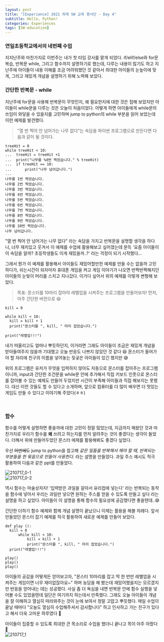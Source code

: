 ```yaml
---
layout: post
title: "[Experience] 2021 하계 SW 교육 봉사단 - Day 4"
subtitle: Hello, Python!
categories: Experiences
tags: [SW-education]
---
```


### 연일초등학교에서의 네번째 수업

지지난주와 마찬가지로 이번주는 내가 첫 타임 강사를 맡게 되었다. if/elif/else와 for문 복습, 반복문 while, 그리고 함수까지 설명하기로 했는데, 다루는 내용이 많기도 하고 지난주에 아이들이 내용 이해를 조금 어려워했던 것 같아서 최대한 아이들의 눈높이에 맞게, 그리고 재밌게 개념을 설명하기 위해 노력해 보았다.


### 간단한 반복문 - while

지난주에 for문을 사용해 반복문이 무엇인지, 왜 필요한지에 대한 것은 접해 보았지만 아이들이 while문을 다루는 것은 오늘이 처음이었다. 어떻게 하면 아이들에게 while문의 쓰임이 와닿을 수 있을지를 고민하며 jump to python의 while 부분을 읽어 보았는데 이런 예제를 발견했다.

> "열 번 찍어 안 넘어가는 나무 없다"는 속담을 파이썬 프로그램으로 만든다면 다음과 같이 될 것이다.

```
treeHit = 0
while treeHit < 10:
...  treeHit = treeHit +1
...  print("나무를 %d번 찍었습니다." % treeHit)
...  if treeHit == 10:
...      print("나무 넘어갑니다.")
...
나무를 1번 찍었습니다.
나무를 2번 찍었습니다.
나무를 3번 찍었습니다.
나무를 4번 찍었습니다.
나무를 5번 찍었습니다.
나무를 6번 찍었습니다.
나무를 7번 찍었습니다.
나무를 8번 찍었습니다.
나무를 9번 찍었습니다.
나무를 10번 찍었습니다.
나무 넘어갑니다.
```

"열 번 찍어 안 넘어가는 나무 없다" 라는 속담을 가지고 반복문을 설명할 생각을 하다니, 너무 재치있고 웃겨서 이 예제를 수업에 활용해보고 싶어졌는데 문득 '요즘 아이들이 이 속담을 알까? 초등학생들도 이게 재밌을까..?' 라는 걱정이 되기 시작했다...

그래서 뭔가 이 예제를 활용해서 아이들도 재밌어할만한 예제를 만들 수는 없을까 고민하다가, 쉬는시간이 되자마자 휴대폰 게임을 켜고 게임 이야기가 나오면 반짝반짝해지던 아이들의 눈빛이 머리를 스치고 지나갔다. 이거다 싶어서 위의 예제를 이렇게 변형해 보았다.

> 목표: 몬스터를 10마리 잡아야 레벨업을 시켜주는 프로그램을 만들어보자!
> 먼저, 아주 간단한 버전으로 😆

```
kill = 0

while kill < 10:
  kill = kill + 1
  print("몬스터를 ", kill, " 마리 잡았습니다.")

print("레벨업!!!")
```

내가 떠올리고도 얼마나 뿌듯하던지, 이거라면 그래도 아이들이 조금은 재밌게 개념을 받아들여주지 않을까 기대했고 오늘 반응도 나쁘지 않았던 것 같다 😆 몬스터가 들어가야 할 자리에 친구의 이름을 넣어놓는 짖궂은 아이들이 있긴 했지만 😅

위의 프로그램은 유저가 무엇을 입력하지 않아도 자동으로 몬스터를 잡아주는 프로그램이니까, input과 간단한 조건문을 while문 안에 추가해서 직접 키보드 인풋으로 몬스터를 잡아볼 수 있는 예제도 만들어 두었지만 시간이 부족해 아이들과 직접 해보지는 못했다. 대신 이런 것들도 할 수 있다고 소개하며, 앞으로 컴퓨터를 더 많이 배우면 더 멋있는 게임도 만들 수 있다고 이야기해 주었다(ㅎㅎ)

<br>

### 함수

함수를 어떻게 설명하면 좋을까에 대한 고민이 정말 많았는데, 지금까지 해왔던 것과 마찬가지로 우리가 함수를 **왜** 쓰려고 하는지를 먼저 알려주는 것이 좋겠다는 생각이 들었다. 더해서 위에 만들어두었던 몬스터 에제를 활용해봐도 좋겠다 싶었다.

우선 ~~이번에도~~ jump to python을 참고해 *같은 일들을 반복해서 해야 할 때, 반복되는 부분들을 한 묶음으로 만들어 사용한다.* 라는 설명을 만들었다. 과일 주스 예시도 적극 활용하여 다음과 같은 ppt를 만들었다.

![210717_0-1](https://drive.google.com/uc?id=1mB_W_B4JDIzp6JOJWaYlCv0NN4heg0qb)<br>
![210717_0-2](https://drive.google.com/uc?id=181wY3eR_yiz2NoM6MBtiX5gg7Vo2Nv4h)<br>

역시 함수는 마술상자지! '입력받은 과일을 갈아서 유리컵에 넣는다' 라는 반복되는 동작을 함수에 넣어서 우리는 과일만 넣으면 원하는 주스를 얻을 수 있도록 만들고 싶다 라는 설명을 하고 싶었다. 아이들이 이 설명을 통해 함수의 필요성에 공감했다면 좋을텐데..😅

간단한 더하기 함수 예제와 함께 개념 설명이 끝났으니 이제는 활용을 해볼 차례다. 앞서 만들었던 몬스터 잡기 예제를 적극 활용하여 새로운 예제를 만들어 보았다.

```
def play ():
  kill = 0
      while kill < 10:
          kill = kill + 1
          print("몬스터를 ", kill, " 마리 잡았습니다.")
  print("레벨업!!!")

play()
play()
play()
```

아이들의 공감을 어떻게든 얻어보고자, "몬스터 10마리를 잡고 딱 한 번만 레벨업을 시켜주는 게임이면 너무 재미없잖아요~" 하며 농담을 해 봤는데 재밌어했을지는 모르겠지만 반응을 얻어내는 데는 성공했다. 사실 좀 더 욕심을 내면 반복문 안에 함수 실행을 넣어볼 수도 있었을텐데 일단은 여기까지 하는데서 만족했다. 그래도 오늘 아이들이 개념을 잘 이해하고 열심히 따라와주는 것이 눈에 보여서 정말 고맙고 뿌듯했다. 매일 수업이 끝날 때마다 "오늘도 열심히 수업해주셔서 감사합니다" 하고 인사하고 가는 친구가 있다고 해서 더욱 고마운 하루였다 🥰 


아이들이 집중할 수 있도록 최대한 큰 목소리로 수업을 했더니 끝나고 목이 아주 아팠다 🥲<br>
![210717_1](https://drive.google.com/uc?id=1dIRl3aqyQOawi9MUQ7IEJdTHLkIW13aM)<br>